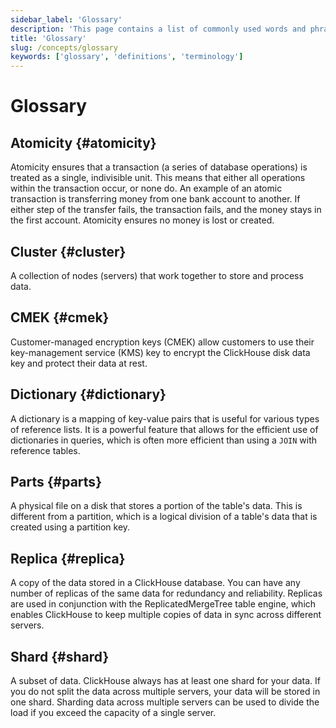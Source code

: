 ```yaml
---
sidebar_label: 'Glossary'
description: 'This page contains a list of commonly used words and phrases regarding ClickHouse, as well as their definitions.'
title: 'Glossary'
slug: /concepts/glossary
keywords: ['glossary', 'definitions', 'terminology']
---
```


# Glossary

## Atomicity {#atomicity}

Atomicity ensures that a transaction (a series of database operations) is treated as a single, indivisible unit. This means that either all operations within the transaction occur, or none do. An example of an atomic transaction is transferring money from one bank account to another. If either step of the transfer fails, the transaction fails, and the money stays in the first account. Atomicity ensures no money is lost or created. 

## Cluster {#cluster}

A collection of nodes (servers) that work together to store and process data.

## CMEK {#cmek}

Customer-managed encryption keys (CMEK) allow customers to use their key-management service (KMS) key to encrypt the ClickHouse disk data key and protect their data at rest. 

## Dictionary {#dictionary}

A dictionary is a mapping of key-value pairs that is useful for various types of reference lists. It is a powerful feature that allows for the efficient use of dictionaries in queries, which is often more efficient than using a `JOIN` with reference tables.

## Parts {#parts}

A physical file on a disk that stores a portion of the table's data. This is different from a partition, which is a logical division of a table's data that is created using a partition key.

## Replica {#replica}

A copy of the data stored in a ClickHouse database. You can have any number of replicas of the same data for redundancy and reliability. Replicas are used in conjunction with the ReplicatedMergeTree table engine, which enables ClickHouse to keep multiple copies of data in sync across different servers.

## Shard {#shard}

A subset of data. ClickHouse always has at least one shard for your data. If you do not split the data across multiple servers, your data will be stored in one shard. Sharding data across multiple servers can be used to divide the load if you exceed the capacity of a single server. 
